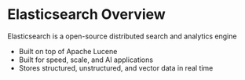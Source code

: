 # Elasticsearch Overview

Elasticsearch is a open-source distributed search and analytics engine

* Built on top of Apache Lucene
* Built for speed, scale, and AI applications
* Stores structured, unstructured, and vector data in real time